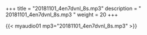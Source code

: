 +++
title = "20181101_4en7dvnl_8s.mp3"
description = " 20181101_4en7dvnl_8s.mp3 "
weight = 20
+++

{{< myaudio01 mp3="20181101_4en7dvnl_8s.mp3" >}}

